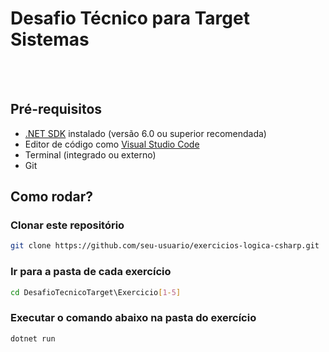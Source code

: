 # Desafio Técnico para Target Sistemas
<br><br>
## Pré-requisitos
- [.NET SDK](https://dotnet.microsoft.com/download) instalado (versão 6.0 ou superior recomendada)
- Editor de código como [Visual Studio Code](https://code.visualstudio.com)
- Terminal (integrado ou externo)
- Git 
## Como rodar?
### Clonar este repositório
```bash
git clone https://github.com/seu-usuario/exercicios-logica-csharp.git
```
### Ir para a pasta de cada exercício
```bash
cd DesafioTecnicoTarget\Exercicio[1-5]
```
### Executar o comando abaixo na pasta do exercício
```bash
dotnet run
```
